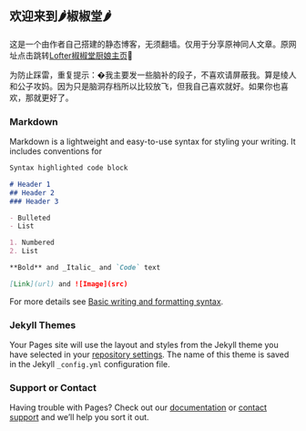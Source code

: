 ## 欢迎来到🌶椒椒堂🌶

这是一个由作者自己搭建的静态博客，无须翻墙。仅用于分享原神同人文章。原网址点击跳转[Lofter椒椒堂厨娘主页](https://jiaojiaotangchuniang.lofter.com/)🐻

为防止踩雷，重复提示：�我主要发一些脑补的段子，不喜欢请屏蔽我。算是绫人和公子攻妈。因为只是脑洞存档所以比较放飞，但我自己喜欢就好。如果你也喜欢，那就更好了。

### Markdown

Markdown is a lightweight and easy-to-use syntax for styling your writing. It includes conventions for

```markdown
Syntax highlighted code block

# Header 1
## Header 2
### Header 3

- Bulleted
- List

1. Numbered
2. List

**Bold** and _Italic_ and `Code` text

[Link](url) and ![Image](src)
```

For more details see [Basic writing and formatting syntax](https://docs.github.com/en/github/writing-on-github/getting-started-with-writing-and-formatting-on-github/basic-writing-and-formatting-syntax).

### Jekyll Themes

Your Pages site will use the layout and styles from the Jekyll theme you have selected in your [repository settings](https://github.com/ChiliChefXL/genshin-impact-au/settings/pages). The name of this theme is saved in the Jekyll `_config.yml` configuration file.

### Support or Contact

Having trouble with Pages? Check out our [documentation](https://docs.github.com/categories/github-pages-basics/) or [contact support](https://support.github.com/contact) and we’ll help you sort it out.
